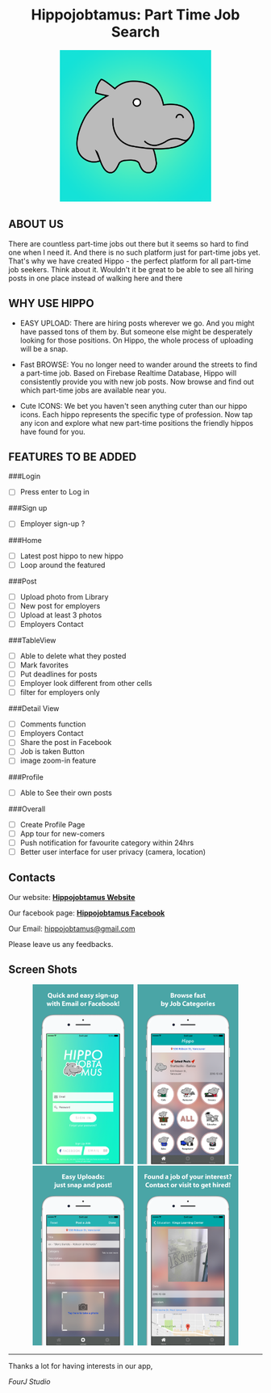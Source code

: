 <h1 align = "center">Hippojobtamus: Part Time Job Search</h1>
<p align="center">
  <img src="./Screenshots/icon1024x1024.png" width="300">
</p>

## ABOUT US

There are countless part-time jobs out there but it seems so hard to find one when I need it. And there is no such platform just for part-time jobs yet. That's why we have created Hippo - the perfect platform for all part-time job seekers. Think about it. Wouldn't it be great to be able to see all hiring posts in one place instead of walking here and there

## WHY USE HIPPO

* EASY UPLOAD: There are hiring posts wherever we go. And you might have passed tons of them by. But someone else might be desperately looking for those positions. On Hippo, the whole process of uploading will be a snap. 

* Fast BROWSE: You no longer need to wander around the streets to find a part-time job. Based on Firebase Realtime Database, Hippo will consistently provide you with new job posts. Now browse and find out which part-time jobs are available near you.

* Cute ICONS: We bet you haven't seen anything cuter than our hippo icons. Each hippo represents the specific type of profession. Now tap any icon and explore what new part-time positions the friendly hippos have found for you.

## FEATURES TO BE ADDED

###Login
  - [ ] Press enter to Log in

###Sign up
  - [ ] Employer sign-up ?

###Home
  - [ ] Latest post hippo to new hippo
  - [ ] Loop around the featured

###Post
  - [ ] Upload photo from Library
  - [ ] New post for employers
  - [ ] Upload at least 3 photos
  - [ ] Employers Contact

###TableView
- [ ] Able to delete what they posted
- [ ] Mark favorites
- [ ] Put deadlines for posts
- [ ] Employer look different from other cells
- [ ] filter for employers only

###Detail View
- [ ] Comments function
- [ ] Employers Contact
- [ ] Share the post in Facebook
- [ ] Job is taken Button
- [ ] image zoom-in feature

###Profile
- [ ] Able to See their own posts

###Overall
- [ ] Create Profile Page
- [ ] App tour for new-comers
- [ ] Push notification for favourite category within 24hrs
- [ ] Better user interface for user privacy (camera, location)

## Contacts

Our website: **[Hippojobtamus Website][1]**

Our facebook page: **[Hippojobtamus Facebook][2]**

Our Email: hippojobtamus@gmail.com


Please leave us any feedbacks.

## Screen Shots

<div align="center">

<img src="./Screenshots/1_5.5.png" width="200" hspace="2">
<img src="./Screenshots/2_5.5.png" width="200" hspace="2">
<img src="./Screenshots/3.png" width="200" hspace="2">
<img src="./Screenshots/4_5.5.png" width="200" hspace="2">
  
</div>


---

Thanks a lot for having interests in our app,

*FourJ Studio*

[1]: http://sanghyunju.wixsite.com/hippojobtamus
[2]: https://www.facebook.com/Hippojobtamus
